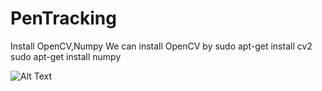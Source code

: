 # PenTracking


Install OpenCV,Numpy
  We can install OpenCV by
  sudo apt-get install cv2
  sudo apt-get install numpy

![Alt Text](https://media.giphy.com/media/1Rj4bBQrQJy7vP3F23/giphy.gif)
